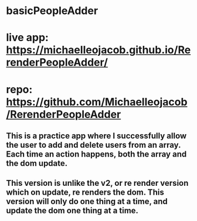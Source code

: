# basicPeopleAdder

# live app: https://michaelleojacob.github.io/RerenderPeopleAdder/

# repo: https://github.com/Michaelleojacob/RerenderPeopleAdder

## This is a practice app where I successfully allow the user to add and delete users from an array. Each time an action happens, both the array and the dom update.

## This version is unlike the v2, or re render version which on update, re renders the dom. This version will only do one thing at a time, and update the dom one thing at a time.
